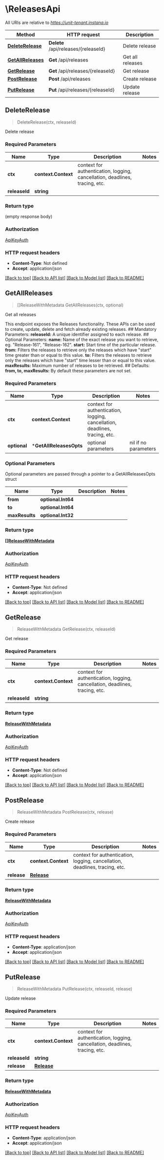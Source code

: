 # \ReleasesApi

All URIs are relative to *https://unit-tenant.instana.io*

Method | HTTP request | Description
------------- | ------------- | -------------
[**DeleteRelease**](ReleasesApi.md#DeleteRelease) | **Delete** /api/releases/{releaseId} | Delete release
[**GetAllReleases**](ReleasesApi.md#GetAllReleases) | **Get** /api/releases | Get all releases
[**GetRelease**](ReleasesApi.md#GetRelease) | **Get** /api/releases/{releaseId} | Get release
[**PostRelease**](ReleasesApi.md#PostRelease) | **Post** /api/releases | Create release
[**PutRelease**](ReleasesApi.md#PutRelease) | **Put** /api/releases/{releaseId} | Update release



## DeleteRelease

> DeleteRelease(ctx, releaseId)

Delete release

### Required Parameters


Name | Type | Description  | Notes
------------- | ------------- | ------------- | -------------
**ctx** | **context.Context** | context for authentication, logging, cancellation, deadlines, tracing, etc.
**releaseId** | **string**|  | 

### Return type

 (empty response body)

### Authorization

[ApiKeyAuth](../README.md#ApiKeyAuth)

### HTTP request headers

- **Content-Type**: Not defined
- **Accept**: application/json

[[Back to top]](#) [[Back to API list]](../README.md#documentation-for-api-endpoints)
[[Back to Model list]](../README.md#documentation-for-models)
[[Back to README]](../README.md)


## GetAllReleases

> []ReleaseWithMetadata GetAllReleases(ctx, optional)

Get all releases

This endpoint exposes the Releases functionality.  These APIs can be used to create, update, delete and fetch already existing releases.  ## Mandatory Parameters:  **releaseId:** A unique identifier assigned to each release.  ## Optional Parameters:  **name:** Name of the exact release you want to retrieve, eg. \"Release-161\", \"Release-162\".  **start:** Start time of the particular release.  **from:** Filters the releases to retrieve only the releases which have \"start\" time greater than or equal to this value.  **to:** Filters the releases to retrieve only the releases which have \"start\" time lesser than or equal to this value.  **maxResults:** Maximum number of releases to be retrieved.  ## Defaults:  **from, to, maxResults:** By default these parameters are not set.  

### Required Parameters


Name | Type | Description  | Notes
------------- | ------------- | ------------- | -------------
**ctx** | **context.Context** | context for authentication, logging, cancellation, deadlines, tracing, etc.
 **optional** | ***GetAllReleasesOpts** | optional parameters | nil if no parameters

### Optional Parameters

Optional parameters are passed through a pointer to a GetAllReleasesOpts struct


Name | Type | Description  | Notes
------------- | ------------- | ------------- | -------------
 **from** | **optional.Int64**|  | 
 **to** | **optional.Int64**|  | 
 **maxResults** | **optional.Int32**|  | 

### Return type

[**[]ReleaseWithMetadata**](ReleaseWithMetadata.md)

### Authorization

[ApiKeyAuth](../README.md#ApiKeyAuth)

### HTTP request headers

- **Content-Type**: Not defined
- **Accept**: application/json

[[Back to top]](#) [[Back to API list]](../README.md#documentation-for-api-endpoints)
[[Back to Model list]](../README.md#documentation-for-models)
[[Back to README]](../README.md)


## GetRelease

> ReleaseWithMetadata GetRelease(ctx, releaseId)

Get release

### Required Parameters


Name | Type | Description  | Notes
------------- | ------------- | ------------- | -------------
**ctx** | **context.Context** | context for authentication, logging, cancellation, deadlines, tracing, etc.
**releaseId** | **string**|  | 

### Return type

[**ReleaseWithMetadata**](ReleaseWithMetadata.md)

### Authorization

[ApiKeyAuth](../README.md#ApiKeyAuth)

### HTTP request headers

- **Content-Type**: Not defined
- **Accept**: application/json

[[Back to top]](#) [[Back to API list]](../README.md#documentation-for-api-endpoints)
[[Back to Model list]](../README.md#documentation-for-models)
[[Back to README]](../README.md)


## PostRelease

> ReleaseWithMetadata PostRelease(ctx, release)

Create release

### Required Parameters


Name | Type | Description  | Notes
------------- | ------------- | ------------- | -------------
**ctx** | **context.Context** | context for authentication, logging, cancellation, deadlines, tracing, etc.
**release** | [**Release**](Release.md)|  | 

### Return type

[**ReleaseWithMetadata**](ReleaseWithMetadata.md)

### Authorization

[ApiKeyAuth](../README.md#ApiKeyAuth)

### HTTP request headers

- **Content-Type**: application/json
- **Accept**: application/json

[[Back to top]](#) [[Back to API list]](../README.md#documentation-for-api-endpoints)
[[Back to Model list]](../README.md#documentation-for-models)
[[Back to README]](../README.md)


## PutRelease

> ReleaseWithMetadata PutRelease(ctx, releaseId, release)

Update release

### Required Parameters


Name | Type | Description  | Notes
------------- | ------------- | ------------- | -------------
**ctx** | **context.Context** | context for authentication, logging, cancellation, deadlines, tracing, etc.
**releaseId** | **string**|  | 
**release** | [**Release**](Release.md)|  | 

### Return type

[**ReleaseWithMetadata**](ReleaseWithMetadata.md)

### Authorization

[ApiKeyAuth](../README.md#ApiKeyAuth)

### HTTP request headers

- **Content-Type**: application/json
- **Accept**: application/json

[[Back to top]](#) [[Back to API list]](../README.md#documentation-for-api-endpoints)
[[Back to Model list]](../README.md#documentation-for-models)
[[Back to README]](../README.md)

